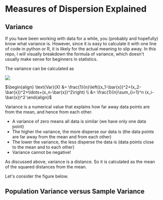 # Measures of Dispersion Explained 

## Variance

If you have been working with data for a while, you (probably and hopefully) know what variance is. However, since it is easy to calculate it with one line of code in python or R, it is likely for the actual meaning to slip away. In this repo, I will visually breakdown the formula of variance, which doesn't usually make sense for beginners in statistics. 

The variance can be calculated as 

<img src="https://render.githubusercontent.com/render/math?math={\begin{align}
\text{Var}(X) &= \frac{1}{n}\left((x_1-\bar{x})^2+(x_2-\bar{x})^2+\ldots+(x_n-\bar{x})^2\right) \\
&= \frac{1}{n}\sum_{i=1}^n (x_i-\bar{x})^2
\end{align}}">

$\begin{align}
\text{Var}(X) &= \frac{1}{n}\left((x_1-\bar{x})^2+(x_2-\bar{x})^2+\ldots+(x_n-\bar{x})^2\right) \\
&= \frac{1}{n}\sum_{i=1}^n (x_i-\bar{x})^2
\end{align}$

Variance is a numerical value that explains how far away data points are from the mean, and hence from each other. 
- A variance of zero means all data is similar (we have only one data point)
- The higher the variance, the more disperse our data is (the data points are far away from the mean and from each other)
- The lower the variance, the less disperse the data is (data points close to the mean and to each other)
- Variance cannot be negative!

As discussed above, variance is a distance. So it is calculated as the mean of the squared distances from the mean. 

Let's consider the figure below. 

## Population Variance versus Sample Variance

